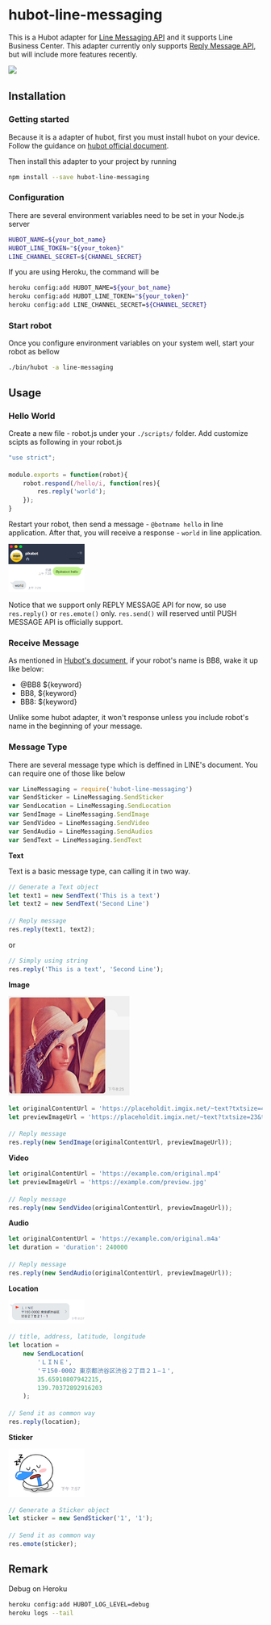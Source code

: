 # hubot-line-messaging

This is a Hubot adapter for [Line Messaging API](https://business.line.me/zh-hant/services/bot) and it supports Line Business Center. This adapter currently only supports [Reply Message API](https://devdocs.line.me/en/?shell#reply-message), but will include more features recently.

<img src="./docs/reply.png" style="width : 50%" />

## Installation

### Getting started

Because it is a adapter of hubot, first you must install hubot on your device. Follow the guidance on [hubot official document](https://hubot.github.com/docs/).

Then install this adapter to your project by running

```sh
npm install --save hubot-line-messaging
```

### Configuration

There are several environment variables need to be set in your Node.js server

```sh
HUBOT_NAME=${your_bot_name}
HUBOT_LINE_TOKEN="${your_token}"
LINE_CHANNEL_SECRET=${CHANNEL_SECRET}
```

If you are using Heroku, the command will be

```sh
heroku config:add HUBOT_NAME=${your_bot_name}
heroku config:add HUBOT_LINE_TOKEN="${your_token}"
heroku config:add LINE_CHANNEL_SECRET=${CHANNEL_SECRET}
```

### Start robot

Once you configure environment variables on your system well, start your robot as bellow

```sh
./bin/hubot -a line-messaging
```

## Usage

### Hello World

Create a new file - robot.js under your `./scripts/` folder. Add customize scipts as following in your robot.js

```javascript
"use strict";

module.exports = function(robot){
    robot.respond(/hello/i, function(res){
        res.reply('world');
    });
}
```

Restart your robot, then send a message - `@botname hello` in line application. After that, you will receive a response - `world` in line application.

<img src="./docs/test_result.png" style="width : 30%" />

Notice that we support only REPLY MESSAGE API for now, so use `res.reply()` or `res.emote()` only. `res.send()` will reserved until PUSH MESSAGE API is officially support.

### Receive Message

As mentioned in [Hubot's document](https://github.com/github/hubot/blob/master/docs/scripting.md#hearing-and-responding), if your robot's name is BB8, wake it up like below:

- @BB8 ${keyword}
- BB8, ${keyword}
- BB8: ${keyword}

Unlike some hubot adapter, it won't response unless you include robot's name in the beginning of your message.

### Message Type

There are several message type which is deffined in LINE's document. You can require one of those like below

```javascript
var LineMessaging = require('hubot-line-messaging')
var SendSticker = LineMessaging.SendSticker
var SendLocation = LineMessaging.SendLocation
var SendImage = LineMessaging.SendImage
var SendVideo = LineMessaging.SendVideo
var SendAudio = LineMessaging.SendAudios
var SendText = LineMessaging.SendText
```

**Text**

Text is a basic message type, can calling it in two way.

```javascript
// Generate a Text object
let text1 = new SendText('This is a text')
let text2 = new SendText('Second Line')

// Reply message
res.reply(text1, text2);
```

or

```javascript
// Simply using string
res.reply('This is a text', 'Second Line');
```

**Image**

<img src="./docs/image.png" width="240px" />

```javascript
let originalContentUrl = 'https://placeholdit.imgix.net/~text?txtsize=45&txt=480%C3%97480&w=480&h=480';
let previewImageUrl = 'https://placeholdit.imgix.net/~text?txtsize=23&txt=240%C3%97240&w=240&h=240';
	
// Reply message
res.reply(new SendImage(originalContentUrl, previewImageUrl));
```

**Video**

```javascript
let originalContentUrl = 'https://example.com/original.mp4'
let previewImageUrl = 'https://example.com/preview.jpg'

// Reply message
res.reply(new SendVideo(originalContentUrl, previewImageUrl));
```

**Audio**

```javascript
let originalContentUrl = 'https://example.com/original.m4a'
let duration = 'duration': 240000

// Reply message
res.reply(new SendAudio(originalContentUrl, previewImageUrl));
```

**Location**

<img src="./docs/location.png" style="width : 30%" />

```javascript
// title, address, latitude, longitude
let location =
    new SendLocation(
        'ＬＩＮＥ',
        '〒150-0002 東京都渋谷区渋谷２丁目２１−１',
        35.65910807942215,
        139.70372892916203
    );

// Send it as common way
res.reply(location);
```

**Sticker**

<img src="./docs/sticker.png" style="width : 30%" />

```javascript
// Generate a Sticker object
let sticker = new SendSticker('1', '1');

// Send it as common way
res.emote(sticker);
```

## Remark

Debug on Heroku

```sh
heroku config:add HUBOT_LOG_LEVEL=debug
heroku logs --tail
```
